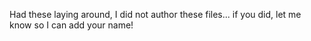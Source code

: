 Had these laying around, I did not author these files... if you did, let me know so I can add your name!
